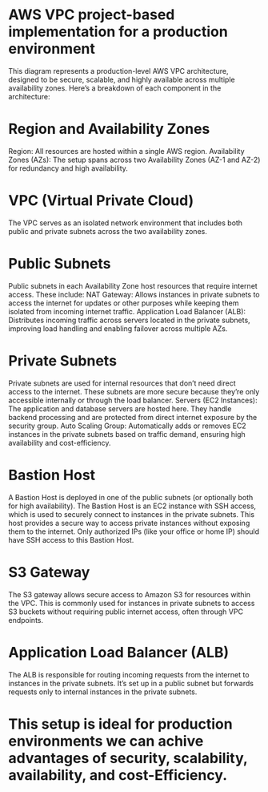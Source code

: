 # AWS VPC project-based implementation for a production environment
This diagram represents a production-level AWS VPC architecture, designed to be secure, scalable, and highly available across multiple availability zones. Here’s a breakdown of each component in the architecture:
# Region and Availability Zones
Region: All resources are hosted within a single AWS region.
Availability Zones (AZs): The setup spans across two Availability Zones (AZ-1 and AZ-2) for redundancy and high availability.
# VPC (Virtual Private Cloud)
The VPC serves as an isolated network environment that includes both public and private subnets across the two availability zones.
# Public Subnets
Public subnets in each Availability Zone host resources that require internet access. These include:
NAT Gateway: Allows instances in private subnets to access the internet for updates or other purposes while keeping them isolated from incoming internet traffic.
Application Load Balancer (ALB): Distributes incoming traffic across servers located in the private subnets, improving load handling and enabling failover across multiple AZs.
#  Private Subnets
Private subnets are used for internal resources that don’t need direct access to the internet. These subnets are more secure because they’re only accessible internally or through the load balancer.
Servers (EC2 Instances): The application and database servers are hosted here. They handle backend processing and are protected from direct internet exposure by the security group.
Auto Scaling Group: Automatically adds or removes EC2 instances in the private subnets based on traffic demand, ensuring high availability and cost-efficiency.
# Bastion Host
A Bastion Host is deployed in one of the public subnets (or optionally both for high availability).
The Bastion Host is an EC2 instance with SSH access, which is used to securely connect to instances in the private subnets.
This host provides a secure way to access private instances without exposing them to the internet. Only authorized IPs (like your office or home IP) should have SSH access to this Bastion Host.
# S3 Gateway
The S3 gateway allows secure access to Amazon S3 for resources within the VPC. This is commonly used for instances in private subnets to access S3 buckets without requiring public internet access, often through VPC endpoints.
# Application Load Balancer (ALB)
The ALB is responsible for routing incoming requests from the internet to instances in the private subnets. It’s set up in a public subnet but forwards requests only to internal instances in the private subnets.
# This setup is ideal for production environments we can achive advantages of security, scalability, availability, and cost-Efficiency.
